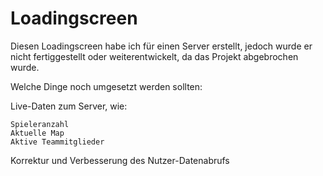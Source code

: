 # Loadingscreen
Diesen Loadingscreen habe ich für einen Server erstellt, jedoch wurde er nicht fertiggestellt oder weiterentwickelt, da das Projekt abgebrochen wurde.

Welche Dinge noch umgesetzt werden sollten:

  Live-Daten zum Server, wie:

    Spieleranzahl
    Aktuelle Map
    Aktive Teammitglieder

  Korrektur und Verbesserung des Nutzer-Datenabrufs

